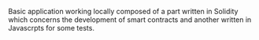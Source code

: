 Basic application working locally composed of a part written in Solidity which concerns the development of smart contracts and another written in Javascrpts for some tests.
